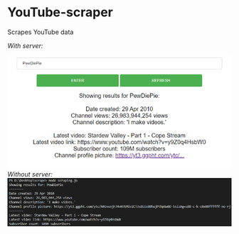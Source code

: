 # YouTube-scraper
Scrapes YouTube data

<i>With server:</i>

<img src="example.PNG" />
<br>
<i>Without server:</i>

<img src="example2.PNG" />

